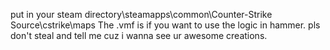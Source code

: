 put in your steam directory\steamapps\common\Counter-Strike Source\cstrike\maps
The .vmf is if you want to use the logic in hammer. pls don't steal and tell me cuz i wanna see ur awesome creations.

